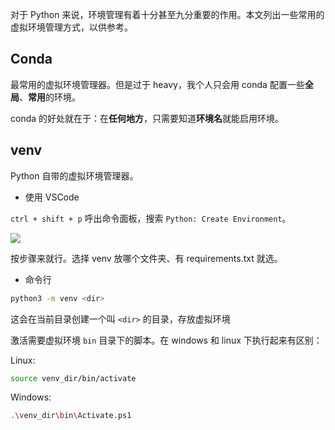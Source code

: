 对于 Python 来说，环境管理有着十分甚至九分重要的作用。本文列出一些常用的虚拟环境管理方式，以供参考。

## Conda

最常用的虚拟环境管理器。但是过于 heavy，我个人只会用 conda 配置一些**全局**、**常用**的环境。

conda 的好处就在于：在**任何地方**，只需要知道**环境名**就能启用环境。

## venv

Python 自带的虚拟环境管理器。

- 使用 VSCode

`ctrl + shift + p` 呼出命令面板，搜索 `Python: Create Environment`。

![](https://runzblog.oss-cn-hangzhou.aliyuncs.com/postimg/202411281445582.png)

按步骤来就行。选择 venv 放哪个文件夹、有 requirements.txt 就选。

- 命令行

```bash
python3 -m venv <dir>
```

这会在当前目录创建一个叫 `<dir>` 的目录，存放虚拟环境

激活需要虚拟环境 `bin` 目录下的脚本。在 windows 和 linux 下执行起来有区别：

Linux:
```bash
source venv_dir/bin/activate
```

Windows:

```bash
.\venv_dir\bin\Activate.ps1
```
